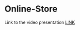 # Online-Store

Link to the video presentation <a href="https://drive.google.com/file/d/1iCGC9XW_wzJGO6ELtM22iLWLAhgMT6x-/view?usp=sharing">LINK</a>
